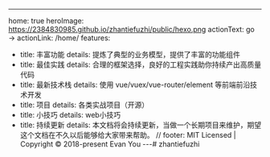 ---
home: true
heroImage: https://2384830985.github.io/zhantiefuzhi/public/hexo.png
actionText: go →
actionLink: /home/
features:
- title: 丰富功能
  details: 提炼了典型的业务模型，提供了丰富的功能组件
- title: 最佳实践
  details: 合理的框架选择，良好的工程实践助你持续产出高质量代码
- title: 最新技术栈
  details: 使用 vue/vuex/vue-router/element 等前端前沿技术开发
- title: 项目
  details: 各类实战项目（开源）
- title: 小技巧
  details: web小技巧
- title: 持续更新
  details: 本文档将会持续更新，当做一个长期项目来维护，期望这个文档在不久以后能够给大家带来帮助。
// footer: MIT Licensed | Copyright © 2018-present Evan You
---# zhantiefuzhi
